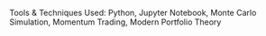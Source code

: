 Tools & Techniques Used: Python, Jupyter Notebook, Monte Carlo Simulation, Momentum Trading, Modern Portfolio Theory
